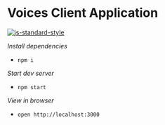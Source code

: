 Voices Client Application
=========================

[![js-standard-style](https://cdn.rawgit.com/feross/standard/master/badge.svg)](https://github.com/feross/standard)

*Install dependencies*
- `npm i`

*Start dev server*
- `npm start`

*View in browser*
- `open http://localhost:3000`
